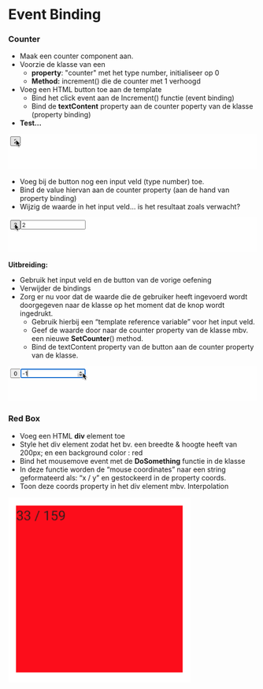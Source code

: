 # Event Binding

### Counter

* Maak een counter component aan.
* Voorzie de klasse van een&#x20;
  * **property**: "counter" met het type number, initialiseer op 0
  * **Method:** increment() die de counter met 1 verhoogd
* Voeg een HTML button toe aan de template
  * Bind het click event aan de Increment() functie (event binding)
  * Bind de **textContent** property aan de counter poperty van de klasse (property binding)
* **Test...**

![](../.gitbook/assets/add1.gif)

* Voeg bij de button nog een input veld (type number) toe.
* Bind de value hiervan aan de counter property (aan de hand van property binding)
* Wijzig de waarde in het input veld... is het resultaat zoals verwacht?

![](../.gitbook/assets/add2.gif)

**Uitbreiding:**

* Gebruik het input veld en de button van de vorige oefening
* Verwijder de bindings
* Zorg er nu voor dat de waarde die de gebruiker heeft ingevoerd wordt doorgegeven naar de klasse op het moment dat de knop wordt ingedrukt.
  * Gebruik hierbij een “template reference variable” voor het input veld.
  * Geef de waarde door naar de counter property van de klasse mbv. een nieuwe **SetCounter**() method.
  * Bind de textContent property van de button aan de counter property van de klasse.

![](../.gitbook/assets/add3.gif)

### Red Box

* Voeg een HTML **div** element toe
* Style het div element zodat het bv. een breedte & hoogte heeft van 200px; en een background color : red
* Bind het mousemove event met de **DoSomething** functie in de klasse
* In deze functie worden de “mouse coordinates” naar een string geformateerd als: “x / y” en gestockeerd in de property coords.
* Toon deze coords property in het div element mbv. Interpolation

![](<../.gitbook/assets/Screenshot 2021-10-14 at 21.32.07.png>)


